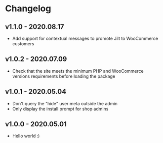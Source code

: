 # Changelog

## v1.1.0 - 2020.08.17
* Add support for contextual messages to promote Jilt to WooCommerce customers

## v1.0.2 - 2020.07.09
* Check that the site meets the minimum PHP and WooCommerce versions requirements before loading the package

## v1.0.1 - 2020.05.04
* Don't query the "hide" user meta outside the admin
* Only display the install prompt for shop admins

## v1.0.0 - 2020.05.01
* Hello world :)
